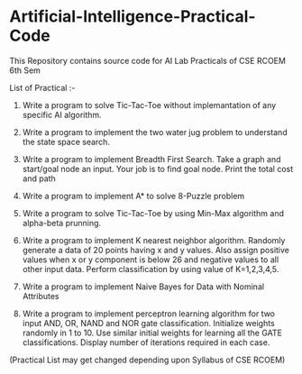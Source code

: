 # Artificial-Intelligence-Practical-Code
This Repository contains source code for AI Lab Practicals of CSE RCOEM 6th Sem

List of Practical :-

1. Write a program to solve Tic-Tac-Toe without implemantation of any specific AI algorithm.

2. Write a program to implement the two water jug problem to understand the state space search.

3. Write a program to implement Breadth First Search. Take a graph and start/goal node an input. Your job is to find goal node. Print the total cost and path

4. Write a program to implement A* to solve 8-Puzzle problem

5. Write a program to solve Tic-Tac-Toe by using Min-Max algorithm and alpha-beta prunning.

6. Write a program to implement K nearest neighbor algorithm. Randomly generate a data of 20 points having x and y values. Also assign positive values when x or y component is below 26 and negative values to all other input data. Perform classification by using value of K=1,2,3,4,5.

7. Write a program to implement Naive Bayes for Data with Nominal Attributes 

8. Write a program to implement perceptron learning algorithm for two input AND, OR, NAND and NOR gate classification. Initialize weights randomly in 1 to 10. Use similar initial weights for learning all the GATE classifications. Display number of iterations required in each case.

(Practical List may get changed depending upon Syllabus of CSE RCOEM)
